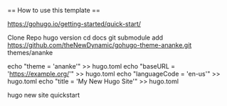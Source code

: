 == How to use this template ==

https://gohugo.io/getting-started/quick-start/

Clone Repo
hugo version
cd docs
git submodule add https://github.com/theNewDynamic/gohugo-theme-ananke.git themes/ananke

echo "theme = 'ananke'" >> hugo.toml
echo "baseURL = 'https://example.org/'" >> hugo.toml
echo "languageCode = 'en-us'" >> hugo.toml
echo "title = \'My New Hugo Site\'" >> hugo.toml

hugo new site quickstart



